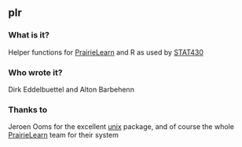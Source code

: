 ## plr

### What is it?

Helper functions for [PrairieLearn](https://github.com/PrairieLearn/PrairieLearn) and R as used by
[STAT430](https://stat430.com)

### Who wrote it?

Dirk Eddelbuettel and Alton Barbehenn

### Thanks to

Jeroen Ooms for the excellent [unix](https://github.com/jeroen/unix) package, and of course the
whole [PrairieLearn](https://github.com/PrairieLearn/PrairieLearn) team for their system
